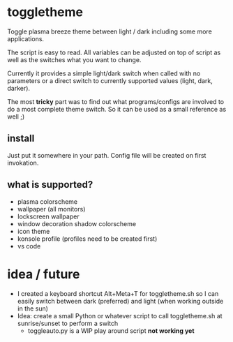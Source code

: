 # toggletheme

Toggle plasma breeze theme between light / dark including some more applications.

The script is easy to read. All variables can be adjusted on top of script as well as the switches what you want to change.

Currently it provides a simple light/dark switch when called with no parameters or a direct switch to currently supported values (light, dark, darker).

The most **tricky** part was to find out what programs/configs are involved to do a most complete theme switch. So it can be used as a small reference as well ;)

## install

Just put it somewhere in your path. Config file will be created on first invokation.

## what is supported?

- plasma colorscheme
- wallpaper (all monitors)
- lockscreen wallpaper
- window decoration shadow colorscheme
- icon theme
- konsole profile (profiles need to be created first)
- vs code

# idea / future

- I created a keyboard shortcut Alt+Meta+T for toggletheme.sh so I can easily switch between dark (preferred) and light (when working outside in the sun)
- Idea: create a small Python or whatever script to call toggletheme.sh at
  sunrise/sunset to perform a switch
  - toggleauto.py is a WIP play around script **not working yet**

